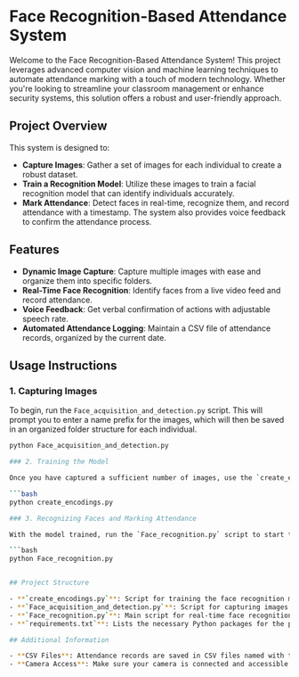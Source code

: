 # Face Recognition-Based Attendance System

Welcome to the Face Recognition-Based Attendance System! This project leverages advanced computer vision and machine learning techniques to automate attendance marking with a touch of modern technology. Whether you're looking to streamline your classroom management or enhance security systems, this solution offers a robust and user-friendly approach.

## Project Overview

This system is designed to:

- **Capture Images**: Gather a set of images for each individual to create a robust dataset.
- **Train a Recognition Model**: Utilize these images to train a facial recognition model that can identify individuals accurately.
- **Mark Attendance**: Detect faces in real-time, recognize them, and record attendance with a timestamp. The system also provides voice feedback to confirm the attendance process.

## Features

- **Dynamic Image Capture**: Capture multiple images with ease and organize them into specific folders.
- **Real-Time Face Recognition**: Identify faces from a live video feed and record attendance.
- **Voice Feedback**: Get verbal confirmation of actions with adjustable speech rate.
- **Automated Attendance Logging**: Maintain a CSV file of attendance records, organized by the current date.

## Usage Instructions

### 1. Capturing Images

To begin, run the `Face_acquisition_and_detection.py` script. This will prompt you to enter a name prefix for the images, which will then be saved in an organized folder structure for each individual.

```bash
python Face_acquisition_and_detection.py

### 2. Training the Model

Once you have captured a sufficient number of images, use the `create_encodings.py` script to train the face recognition model. This script will process the images and save the trained model for future use.

```bash
python create_encodings.py

### 3. Recognizing Faces and Marking Attendance

With the model trained, run the `Face_recognition.py` script to start the attendance system. This will open a video feed, recognize faces in real-time, and log attendance into a CSV file.

```bash
python Face_recognition.py


## Project Structure

- **`create_encodings.py`**: Script for training the face recognition model. This processes captured images and saves the model.
- **`Face_acquisition_and_detection.py`**: Script for capturing images from the webcam and saving them in an organized manner.
- **`Face_recognition.py`**: Main script for real-time face recognition and attendance marking.
- **`requirements.txt`**: Lists the necessary Python packages for the project.

## Additional Information

- **CSV Files**: Attendance records are saved in CSV files named with the current date. Ensure you have appropriate permissions to create and write files in your working directory.
- **Camera Access**: Make sure your camera is connected and accessible to the scripts for image capture and real-time recognition.

